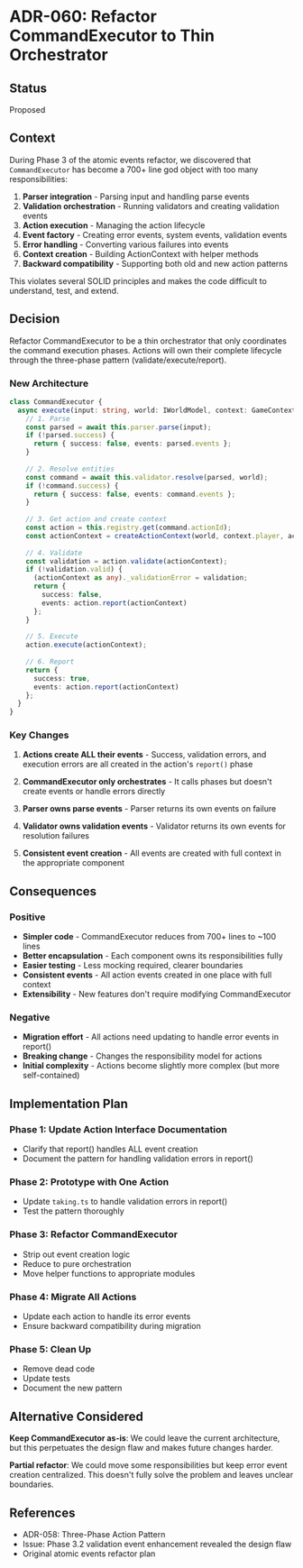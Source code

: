 # ADR-060: Refactor CommandExecutor to Thin Orchestrator

## Status
Proposed

## Context
During Phase 3 of the atomic events refactor, we discovered that `CommandExecutor` has become a 700+ line god object with too many responsibilities:

1. **Parser integration** - Parsing input and handling parse events
2. **Validation orchestration** - Running validators and creating validation events  
3. **Action execution** - Managing the action lifecycle
4. **Event factory** - Creating error events, system events, validation events
5. **Error handling** - Converting various failures into events
6. **Context creation** - Building ActionContext with helper methods
7. **Backward compatibility** - Supporting both old and new action patterns

This violates several SOLID principles and makes the code difficult to understand, test, and extend.

## Decision
Refactor CommandExecutor to be a thin orchestrator that only coordinates the command execution phases. Actions will own their complete lifecycle through the three-phase pattern (validate/execute/report).

### New Architecture

```typescript
class CommandExecutor {
  async execute(input: string, world: IWorldModel, context: GameContext): Promise<CommandResult> {
    // 1. Parse
    const parsed = await this.parser.parse(input);
    if (!parsed.success) {
      return { success: false, events: parsed.events };
    }
    
    // 2. Resolve entities
    const command = await this.validator.resolve(parsed, world);
    if (!command.success) {
      return { success: false, events: command.events };
    }
    
    // 3. Get action and create context
    const action = this.registry.get(command.actionId);
    const actionContext = createActionContext(world, context.player, action, command);
    
    // 4. Validate
    const validation = action.validate(actionContext);
    if (!validation.valid) {
      (actionContext as any)._validationError = validation;
      return {
        success: false,
        events: action.report(actionContext)
      };
    }
    
    // 5. Execute
    action.execute(actionContext);
    
    // 6. Report
    return {
      success: true,
      events: action.report(actionContext)
    };
  }
}
```

### Key Changes

1. **Actions create ALL their events** - Success, validation errors, and execution errors are all created in the action's `report()` phase

2. **CommandExecutor only orchestrates** - It calls phases but doesn't create events or handle errors directly

3. **Parser owns parse events** - Parser returns its own events on failure

4. **Validator owns validation events** - Validator returns its own events for resolution failures

5. **Consistent event creation** - All events are created with full context in the appropriate component

## Consequences

### Positive
- **Simpler code** - CommandExecutor reduces from 700+ lines to ~100 lines
- **Better encapsulation** - Each component owns its responsibilities fully
- **Easier testing** - Less mocking required, clearer boundaries
- **Consistent events** - All action events created in one place with full context
- **Extensibility** - New features don't require modifying CommandExecutor

### Negative
- **Migration effort** - All actions need updating to handle error events in report()
- **Breaking change** - Changes the responsibility model for actions
- **Initial complexity** - Actions become slightly more complex (but more self-contained)

## Implementation Plan

### Phase 1: Update Action Interface Documentation
- Clarify that report() handles ALL event creation
- Document the pattern for handling validation errors in report()

### Phase 2: Prototype with One Action
- Update `taking.ts` to handle validation errors in report()
- Test the pattern thoroughly

### Phase 3: Refactor CommandExecutor
- Strip out event creation logic
- Reduce to pure orchestration
- Move helper functions to appropriate modules

### Phase 4: Migrate All Actions
- Update each action to handle its error events
- Ensure backward compatibility during migration

### Phase 5: Clean Up
- Remove dead code
- Update tests
- Document the new pattern

## Alternative Considered

**Keep CommandExecutor as-is**: We could leave the current architecture, but this perpetuates the design flaw and makes future changes harder.

**Partial refactor**: We could move some responsibilities but keep error event creation centralized. This doesn't fully solve the problem and leaves unclear boundaries.

## References
- ADR-058: Three-Phase Action Pattern
- Issue: Phase 3.2 validation event enhancement revealed the design flaw
- Original atomic events refactor plan